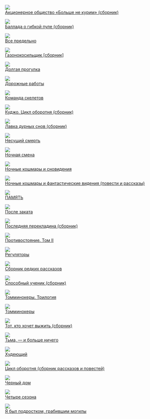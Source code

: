 ![](Акционерное%20общество%20«Больше%20не%20курим»%20(сборник).jpg)  
[Акционерное общество «Больше не курим» (сборник)](Акционерное%20общество%20«Больше%20не%20курим»%20(сборник).txt)

![](Баллада%20о%20гибкой%20пуле%20(сборник).jpg)  
[Баллада о гибкой пуле (сборник)](Баллада%20о%20гибкой%20пуле%20(сборник).txt)

![](Все%20предельно.jpg)  
[Все предельно](Все%20предельно.txt)

![](Газонокосильщик%20[сборник].jpg)  
[Газонокосильщик [сборник]](Газонокосильщик%20[сборник].txt)

![](Долгая%20прогулка.jpg)  
[Долгая прогулка](Долгая%20прогулка.txt)

![](Дорожные%20работы.jpg)  
[Дорожные работы](Дорожные%20работы.txt)

![](Команда%20скелетов.jpg)  
[Команда скелетов](Команда%20скелетов.txt)

![](Куджо.%20Цикл%20оборотня%20(сборник).jpg)  
[Куджо. Цикл оборотня (сборник)](Куджо.%20Цикл%20оборотня%20(сборник).txt)

![](Лавка%20дурных%20снов%20(сборник).jpg)  
[Лавка дурных снов (сборник)](Лавка%20дурных%20снов%20(сборник).txt)

![](Несущий%20смерть.jpg)  
[Несущий смерть](Несущий%20смерть.txt)

![](Ночная%20смена.jpg)  
[Ночная смена](Ночная%20смена.txt)

![](Ночные%20кошмары%20и%20сновидения.jpg)  
[Ночные кошмары и сновидения](Ночные%20кошмары%20и%20сновидения.txt)

![](Ночные%20кошмары%20и%20фантастические%20видения%20(повести%20и%20рассказы).jpg)  
[Ночные кошмары и фантастические видения (повести и рассказы)](Ночные%20кошмары%20и%20фантастические%20видения%20(повести%20и%20рассказы).txt)

![](ПАМЯТЬ.jpg)  
[ПАМЯТЬ](ПАМЯТЬ.txt)

![](После%20заката.jpg)  
[После заката](После%20заката.txt)

![](Последняя%20перекладина%20(сборник).jpg)  
[Последняя перекладина (сборник)](Последняя%20перекладина%20(сборник).txt)

![](Противостояние.%20Том%20II.jpg)  
[Противостояние. Том II](Противостояние.%20Том%20II.txt)

![](Регуляторы.jpg)  
[Регуляторы](Регуляторы.txt)

![](Сборник%20редких%20рассказов.jpg)  
[Сборник редких рассказов](Сборник%20редких%20рассказов.txt)

![](Способный%20ученик%20(сборник).jpg)  
[Способный ученик (сборник)](Способный%20ученик%20(сборник).txt)

![](Томминокеры.%20Трилогия.jpg)  
[Томминокеры. Трилогия](Томминокеры.%20Трилогия.txt)

![](Томминокеры.jpg)  
[Томминокеры](Томминокеры.txt)

![](Тот,%20кто%20хочет%20выжить%20(сборник).jpg)  
[Тот, кто хочет выжить (сборник)](Тот,%20кто%20хочет%20выжить%20(сборник).txt)

![](Тьма,%20—%20и%20больше%20ничего.jpg)  
[Тьма, — и больше ничего](Тьма,%20—%20и%20больше%20ничего.txt)

![](Худеющий.jpg)  
[Худеющий](Худеющий.txt)

![](Цикл%20оборотня%20(сборник%20рассказов%20и%20повестей).jpg)  
[Цикл оборотня (сборник рассказов и повестей)](Цикл%20оборотня%20(сборник%20рассказов%20и%20повестей).txt)

![](Черный%20дом.jpg)  
[Черный дом](Черный%20дом.txt)

![](Четыре%20сезона.jpg)  
[Четыре сезона](Четыре%20сезона.txt)

![](Я%20был%20подростком,%20грабившим%20могилы.jpg)  
[Я был подростком, грабившим могилы](Я%20был%20подростком,%20грабившим%20могилы.txt)
